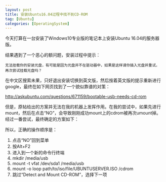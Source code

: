 ```yaml
---
layout: post
title: 安装Ubuntu16.04过程中找不到CD-ROM
tag: [Ubuntu]
categories: [OperatingSystem]
---
```


今天打算在一台安装了Windows10专业版的笔记本上安装Ubuntu 16.04的服务器版。

结果遇到了一个恶心的额问题，<!--break-->安装过程中提示：

```无法挂载你的安装光盘，有可能是因为光盘并不在驱动器中，如果是这样请你插入光盘并重试，再次尝试挂载光盘吗？ ```

在中文区搜索未果，只好退出安装切换到英文版，然后按着英文版的提示重新进行google，最终在如下网页找到了一个貌似靠谱的对策：

http://askubuntu.com/questions/671159/bootable-usb-needs-cd-rom



但是，原帖给出的方案并无法在我的机器上发挥作用。在我的尝试中，如果先进行mount，然后在点击“NO”，会导致刚刚成功mount上的cdrom被再次umount掉。经过一番尝试，最终确定的方案如下：

所以，正确的操作顺序是：

1. 点击“NO”回到菜单
2. 按Alt+F2
3. 进入到一个新的命令行终端
4. mkdir /media/usb
5. mount -t vfat /dev/sda1 /media/usb
6. mount -o loop path/to/iso/file/UBUNTUSERVER.ISO /cdrom
7. 跳过“Detect and Mount CD-ROM”，选择下一项

